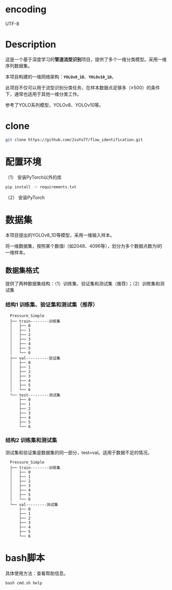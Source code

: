 # encoding
UTF-8

# Description
这是一个基于深度学习的**管道流型识别**项目，提供了多个一维分类模型。采用一维序列数据集。

本项目构建的一维网络架构：**`YOLOv8_1D`**、**`YOLOv10_1D`**。

此项目不仅可以用于流型识别分类任务，在样本数据点足够多（≥500）的条件下，通常也适用于其他一维分类工作。

参考了YOLO系列模型，YOLOv8、YOLOv10等。

# clone
```bash
git clone https://github.com/JiuYu77/flow_identification.git
```

# 配置环境
（1） 安装PyTorch以外的库
```bash
pip install -r requirements.txt
```
（2） 安装PyTorch

# 数据集
本项目提出的YOLOv8_1D等模型，采用一维输入样本。

将一维数据集，按照某个数值l（如2048、4096等），划分为多个数据点数为l的一维样本。

## 数据集格式
提供了两种数据集结构：（1）训练集、验证集和测试集（推荐）；（2）训练集和测试集

### 结构1 训练集、验证集和测试集（推荐）
```text
  Pressure_Simple
  ├── train--------训练集
  │   ├── 0
  │   ├── 1
  │   ├── 2
  │   ├── 3
  │   ├── 4
  │   ├── 5
  │   └── 6
  ├── val----------验证集
  │   ├── 0
  │   ├── 1
  │   ├── 2
  │   ├── 3
  │   ├── 4
  │   ├── 5
  │   └── 6
  └── test---------测试集
      ├── 0
      ├── 1
      ├── 2
      ├── 3
      ├── 4
      ├── 5
      └── 6
```

### 结构2 训练集和测试集
测试集和验证集是数据集的同一部分，test=val。适用于数据不足的情况。
```text
  Pressure_Simple
  ├── train--------训练集
  │   ├── 0
  │   ├── 1
  │   ├── 2
  │   ├── 3
  │   ├── 4
  │   ├── 5
  │   └── 6
  └── val---------测试集
      ├── 0
      ├── 1
      ├── 2
      ├── 3
      ├── 4
      ├── 5
      └── 6
```

# bash脚本

具体使用方法：查看帮助信息。
```shell
bash cmd.sh help
```
